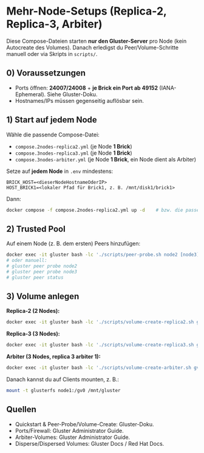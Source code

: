 # Mehr-Node-Setups (Replica-2, Replica-3, Arbiter)

Diese Compose-Dateien starten **nur den Gluster-Server** pro Node (kein Autocreate des Volumes).
Danach erledigst du Peer/Volume-Schritte manuell oder via Skripts in `scripts/`.

## 0) Voraussetzungen
- Ports öffnen: **24007/24008** + **je Brick ein Port ab 49152** (IANA-Ephemeral). Siehe Gluster-Doku. 
- Hostnames/IPs müssen gegenseitig auflösbar sein.

## 1) Start auf jedem Node
Wähle die passende Compose-Datei:
- `compose.2nodes-replica2.yml` (je Node **1 Brick**)
- `compose.3nodes-replica3.yml` (je Node **1 Brick**)
- `compose.3nodes-arbiter.yml` (je Node **1 Brick**, ein Node dient als Arbiter)

Setze auf **jedem Node** in `.env` mindestens:
```env
BRICK_HOST=<dieserNodeHostnameOderIP>
HOST_BRICK1=<lokaler Pfad für Brick1, z. B. /mnt/disk1/brick1>
```
Dann:
```bash
docker compose -f compose.2nodes-replica2.yml up -d    # bzw. die passende Datei
```

## 2) Trusted Pool
Auf einem Node (z. B. dem ersten) Peers hinzufügen:
```bash
docker exec -it gluster bash -lc './scripts/peer-probe.sh node2 [node3]'
# oder manuell:
# gluster peer probe node2
# gluster peer probe node3
# gluster peer status
```

## 3) Volume anlegen
**Replica-2 (2 Nodes):**
```bash
docker exec -it gluster bash -lc './scripts/volume-create-replica2.sh gv0 node1 node2 /bricks/brick1'
```

**Replica-3 (3 Nodes):**
```bash
docker exec -it gluster bash -lc './scripts/volume-create-replica3.sh gv0 node1 node2 node3 /bricks/brick1'
```

**Arbiter (3 Nodes, replica 3 arbiter 1):**
```bash
docker exec -it gluster bash -lc './scripts/volume-create-arbiter.sh gv0 node1 node2 node3 /bricks/brick1'
```

Danach kannst du auf Clients mounten, z. B.:
```bash
mount -t glusterfs node1:/gv0 /mnt/gluster
```

## Quellen
- Quickstart & Peer-Probe/Volume-Create: Gluster-Doku.
- Ports/Firewall: Gluster Administrator Guide.
- Arbiter-Volumes: Gluster Administrator Guide.
- Disperse/Dispersed Volumes: Gluster Docs / Red Hat Docs.

